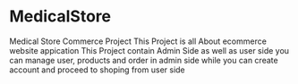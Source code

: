 # MedicalStore
Medical Store Commerce Project 
This Project is all About ecommerce website appication This Project contain Admin Side as well as user side you can manage user, products and order in admin side while you can create 
account and proceed to shoping from user side
